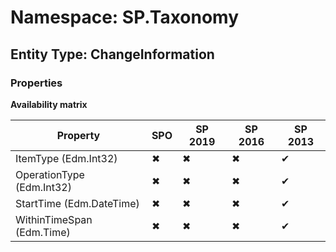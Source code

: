 # Namespace: SP.Taxonomy

## Entity Type: ChangeInformation

### Properties

**Availability matrix**

Property | SPO | SP 2019 | SP 2016 | SP 2013
----------|-----|---------|---------|--------
ItemType (Edm.Int32) | ✖ | ✖ | ✖ | ✔
OperationType (Edm.Int32) | ✖ | ✖ | ✖ | ✔
StartTime (Edm.DateTime) | ✖ | ✖ | ✖ | ✔
WithinTimeSpan (Edm.Time) | ✖ | ✖ | ✖ | ✔

